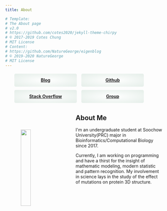 ```yaml
---
title: About

# Template:
# The About page
# v2.0
# https://github.com/cotes2020/jekyll-theme-chirpy
# © 2017-2019 Cotes Chung
# MIT License
# Content:
# https://github.com/NatureGeorge/eigenblog
# © 2019-2020 NatureGeorge
# MIT License
---
```


<style>
.selfnav{
    display: block;
}
.selfnav>li{
    display:inline-block;
    float：left;
    list-style:none;
    width:44%;
}
.selfnav>li>a{
  font-weight: bold;
  color: #222;
  border-width: 1px;
  border-style: solid;
  border-radius: 5px;
  margin: 5px 5px;
  min-width: 100px;
  text-align: center;
  background-image: radial-gradient(#FFFFFF, #e5eee9);
  border-color: rgba(255, 255, 255, 0.2);
  transition:.5s;
}
.selfnavbar-nav>li>a {
    padding-top: 10px;
    padding-bottom: 10px;
    line-height: 20px;
}
.selfnav>li>a {
    position: relative;
    display: block;
    padding: 10px 15px;
}
.selfimg {
    float: left;
    margin: 50px;
}
</style>

<ul class="selfnav selfnavbar-nav">
    <li><a href="./">Blog</a></li>
    <li><a href="https://github.com/NatureGeorge">Github</a></li>
    <li><a href="https://stackoverflow.com/users/story/12876491">Stack Overflow</a></li>
    <li><a href="https://lilab.jysw.suda.edu.cn/">Group</a></li>
</ul>

<div>
    <div>
        <img class="selfimg" src="../../assets/img/self/cov.png" width="25%" align="center">
    </div>
    <div>    
        <h2 id="about-me">About Me</h2>
            <p>I'm an undergraduate student at Soochow University(PRC) major in Bioinformatics/Computational Biology since 2017.</p>
            <p>Currently, I am working on programming and have a thirst for the insight of mathematic modeling, modern statistic and pattern recognition. My involvement in science lays in the study of the effect of mutations on protein 3D structure.</p>
    </div>
</div>